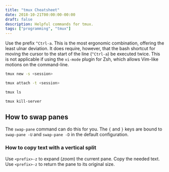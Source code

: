 ```yaml
---
title: "tmux Cheatsheet"
date: 2018-10-21T00:00:00-00:00
draft: false
description: Helpful commands for tmux.
tags: ["programming", "tmux"]
---
```


Use the prefix `^Ctrl-a`. This is the most ergonomic combination, offering the least ulnar deviation. It does require, however, that the bash shortcut for moving the cursor to the start of the line (`^Ctrl-a`) be executed twice. This is not applicable if using the `vi-mode` plugin for Zsh, which allows Vim-like motions on the command-line.

```bash
tmux new -s <session>
```

```bash
tmux attach -t <session>
```

```bash
tmux ls
```

```bash
tmux kill-server
```

## How to swap panes

The `swap-pane` command can do this for you. The `{` and `}` keys are bound to `swap-pane -U` and `swap-pane -D` in the default configuration.

### How to copy text with a vertical split

Use `<prefix>-z` to expand (*zoom*) the current pane. Copy the needed text. Use `<prefix>-z` to return the pane to its original size.

